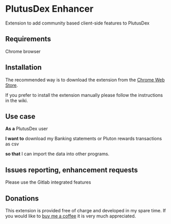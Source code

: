# PlutusDex Enhancer 
Extension to add community based client-side features to PlutusDex

## Requirements
Chrome browser

## Installation
The recommended way is to download the extension from the [Chrome Web Store](https://chrome.google.com/webstore/detail/plutusdex-enhancer/necjdfandaodcoeagkacmlapednbihgl/?hl=en).

If you prefer to install the extension manually please follow the instructions in the wiki.

## Use case
**As a** PlutusDex user

**I want to** download my Banking statements or Pluton rewards transactions as csv

**so that** I can import the data into other programs.

## Issues reporting, enhancement requests
Please use the Gitlab integrated features

## Donations
This extension is provided free of charge and developed in my spare time.
If you would like to [buy me a coffee](https://ko-fi.com/superhero1) it is very much appreciated.
